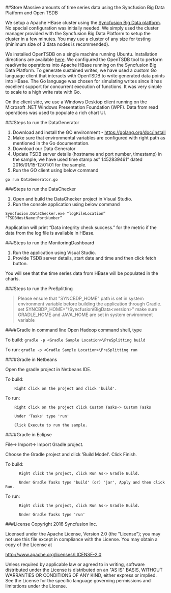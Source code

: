 ##Store Massive amounts of time series data using the Syncfusion Big Data Platform and Open TSDB

We setup a Apache HBase cluster using the [Syncfusion Big Data platform](https://www.syncfusion.com/products/big-data). No special configuration was initially needed. We simply used the cluster manager provided with the Syncfusion Big Data Platform to setup the cluster in a few minutes. You may use a cluster of any size for testing (minimum size of 3 data nodes is recommended).

We installed OpenTSDB on a single machine running Ubuntu. Installation directions are available [here](http://opentsdb.net/docs/build/html/installation.html#id1). We configured the OpenTSDB tool to perform read/write operations into Apache HBase running on the Syncfusion Big Data Platform. To generate sustained writes, we have used a custom Go language client that interacts with OpenTSDB to write generated data points into HBase. The Go language was chosen for simulating writes since it has excellent support for concurrent execution of functions. It was very simple to scale to a high write rate with Go.

On the client side, we use a Windows Desktop client running on the Microsoft .NET Windows Presentation Foundation (WPF). Data from read operations was used to populate a rich chart UI. 

###Steps to run the DataGenerator 

1. Download and install the GO environment - [https://golang.org/doc/install ](https://golang.org/doc/install )
2. Make sure that environmental variables are configured with right path as mentioned in the Go documentation.
3. Download our Data Generator 
4. Update TSDB server details (hostname and port number, timestamp) in the sample, we have used time stamp as” 1452839461” dated 2016/01/15-12:01:01 for the sample. 
5. Run the GO client using below command 
    
  ```go run DataGenerator.go ```

###Steps to run the DataChecker

1. Open and build the DataChecker project in Visual Studio.
2. Run the console application using below command

  ```Syncfusion.DataChecker.exe "logFileLocation” 	"TSDBHostName:PortNumber”```

Application will print “Data integrity check success.” for the metric if the data from the log file is available in HBase.

###Steps to run the MonitoringDashboard

1. Run the application using Visual Studio.
2. Provide TSDB server details, start date and time and then click fetch button.

You will see that the time series data from HBase will be populated in the charts. 

###Steps to run the PreSplitting 

>Please ensure that "SYNCBDP_HOME" path is set in system environment variable before building the application through Gradle.
>set SYNCBDP_HOME="<InstallDrive>\Syncfusion\BigData\<version>"
>make sure GRADLE_HOME and JAVA_HOME are set in system environment variable
 
####Gradle in command line
Open Hadoop command shell, type 

To build: ```gradle -p <Gradle Sample Location>\PreSplitting build```

To run: ```gradle -p <Gradle Sample Location>\PreSplitting run```

####Gradle in Netbeans

Open the gradle project in Netbeans IDE.

To build:

        Right click on the project and click 'build'.

To run: 

        Right click on the project click Custom Tasks-> Custom Tasks

        Under 'Tasks' type 'run'

        Click Execute to run the sample.

####Gradle in Eclipse

File-> Import-> Import Gradle project.

Choose the Gradle project and click 'Build Model'. Click Finish.

To build:

          Right click the project, click Run As-> Gradle Build.  

          Under Gradle Tasks type 'build' (or) 'jar', Apply and then click Run.
            
To run:

          Right click the project, click Run As-> Gradle Build.

          Under Gradle Tasks type 'run'

###License
Copyright 2016 Syncfusion Inc.

Licensed under the Apache License, Version 2.0 (the "License");
you may not use this file except in compliance with the License.
You may obtain a copy of the License at

 http://www.apache.org/licenses/LICENSE-2.0
    
Unless required by applicable law or agreed to in writing, software
distributed under the License is distributed on an "AS IS" BASIS,
WITHOUT WARRANTIES OR CONDITIONS OF ANY KIND, either express or implied.
See the License for the specific language governing permissions and
limitations under the License.
